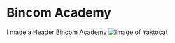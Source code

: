 # Bincom Academy 
I made a Header Bincom Academy 
![Image of Yaktocat](https://octodex.github.com/images/yaktocat.png)
